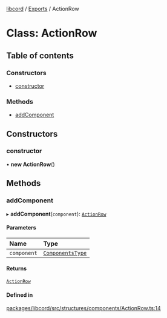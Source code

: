 [libcord](../README.md) / [Exports](../modules.md) / ActionRow

# Class: ActionRow

## Table of contents

### Constructors

- [constructor](ActionRow.md#constructor)

### Methods

- [addComponent](ActionRow.md#addcomponent)

## Constructors

### constructor

• **new ActionRow**()

## Methods

### addComponent

▸ **addComponent**(`component`): [`ActionRow`](ActionRow.md)

#### Parameters

| Name | Type |
| :------ | :------ |
| `component` | [`ComponentsType`](../modules.md#componentstype) |

#### Returns

[`ActionRow`](ActionRow.md)

#### Defined in

[packages/libcord/src/structures/components/ActionRow.ts:14](https://github.com/Libcord/libcord/blob/f9964b8/packages/libcord/src/structures/components/ActionRow.ts#L14)
